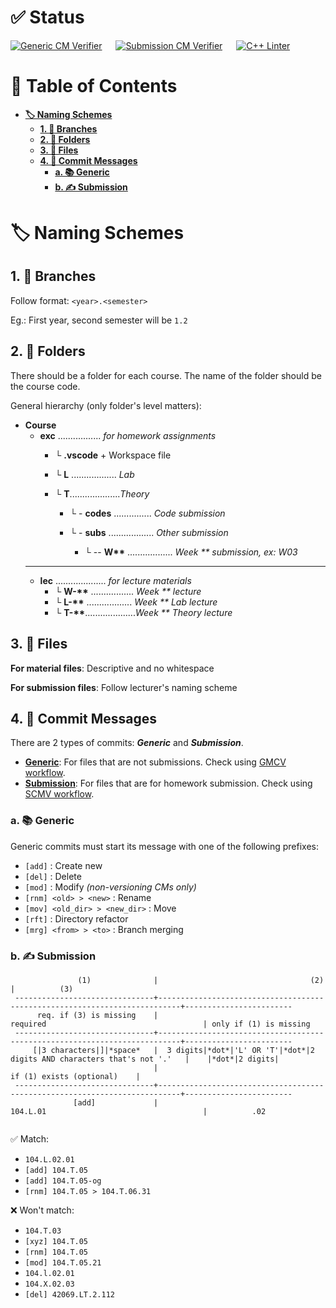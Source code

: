 # ✅ Status
[![Generic CM Verifier](https://github.com/itsdmd/University/actions/workflows/gcmv.yml/badge.svg?branch=1.2)](https://github.com/itsdmd/University/actions/workflows/gcmv.yml) &emsp; [![Submission CM Verifier](https://github.com/itsdmd/University/actions/workflows/scmv.yml/badge.svg?branch=1.2)](https://github.com/itsdmd/University/actions/workflows/scmv.yml) &emsp; [![C++ Linter](https://github.com/itsdmd/University/actions/workflows/cpp-linting.yml/badge.svg?branch=1.2)](https://github.com/itsdmd/University/actions/workflows/cpp-linting.yml)

# 📜 Table of Contents
- **[🏷️ Naming Schemes](#%EF%B8%8F-naming-schemes)**
	- **[1. 🌿 Branches](#1--branches)**
	- **[2. 📁 Folders](#2--folders)**
	- **[3. 📄 Files](#3--files)**
	- **[4. 💬 Commit Messages](#4--commit-messages)**
		- **[a. 📚 Generic](#a--generic)**
		- **[b. ✍ Submission](#b--submission)**

# 🏷️ Naming Schemes
## 1. 🌿 Branches
Follow format: ```<year>.<semester>```

Eg.: First year, second semester will be ```1.2```

## 2. 📁 Folders
There should be a folder for each course. The name of the folder should be the course code.

General hierarchy (only folder's level matters):
- **Course**
	- **exc** ................. *for homework assignments*
		- └ **.vscode** + Workspace file
		- └ **L** .................. *Lab*
		- └ **T**....................*Theory*
		
			- └ - **codes** ............... *Code submission*
			- └ - **subs** .................. *Other submission*
			
				- └ -- **W\*\*** .................. *Week \*\* submission, ex: W03*
	---
	- **lec** .................... *for lecture materials*
		- └ **W-\*\*** ................. *Week \*\* lecture*
		- └ **L-\*\*** .................. *Week \*\* Lab lecture*
		- └ **T-\*\***....................*Week \*\* Theory lecture*

## 3. 📄 Files
**For material files**: Descriptive and no whitespace

**For submission files**: Follow lecturer's naming scheme

## 4. 💬 Commit Messages
There are 2 types of commits: ***Generic*** and ***Submission***.
- **[Generic](#a--generic)**: For files that are not submissions. Check using [GMCV workflow](https://github.com/itsdmd/University/actions/workflows/gcmv.yml).
- **[Submission](#b--submission)**: For files that are for homework submission. Check using [SCMV workflow](https://github.com/itsdmd/University/actions/workflows/scmv.yml).

### a. 📚 Generic
Generic commits must start its message with one of the following prefixes:

- ```[add]``` : Create new
- ```[del]``` : Delete
- ```[mod]``` : Modify *(non-versioning CMs only)*
- ```[rnm] <old> > <new>``` : Rename
- ```[mov] <old_dir> > <new_dir>``` : Move
- ```[rft]``` : Directory refactor
- ```[mrg] <from> > <to>``` : Branch merging

### b. ✍ Submission

```
               (1)              |                                  (2)                                      |          (3)
 -------------------------------+---------------------------------------------------------------------------+------------------------
      req. if (3) is missing	|                                required                                   | only if (1) is missing
 -------------------------------+---------------------------------------------------------------------------+------------------------
     [|3 characters|]|*space*	|  3 digits|*dot*|'L' OR 'T'|*dot*|2 digits AND characters that's not '.'   |    |*dot*|2 digits|
                            	|                                               if (1) exists (optional)    |
 -------------------------------+---------------------------------------------------------------------------+------------------------
              [add]             |                                104.L.01                                   |          .02
        
```

✅ Match:
- ```104.L.02.01```
- ```[add] 104.T.05```
- ```[add] 104.T.05-og```
- ```[rnm] 104.T.05 > 104.T.06.31```

❌ Won't match:
- ```104.T.03```
- ```[xyz] 104.T.05```
- ```[rnm] 104.T.05```
- ```[mod] 104.T.05.21```
- ```104.l.02.01```
- ```104.X.02.03```
- ```[del] 42069.LT.2.112```
